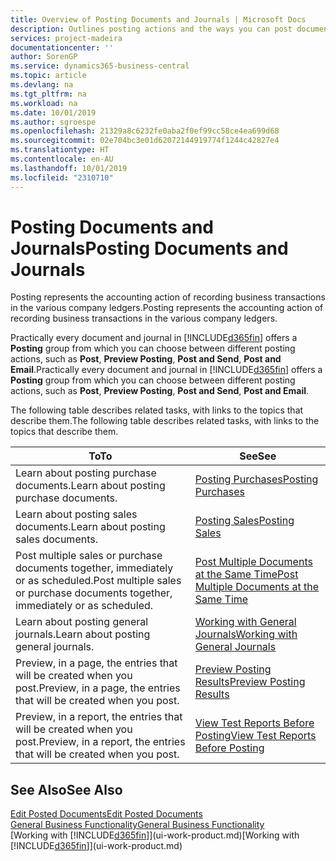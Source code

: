 ```yaml
---
title: Overview of Posting Documents and Journals | Microsoft Docs
description: Outlines posting actions and the ways you can post documents and journals.
services: project-madeira
documentationcenter: ''
author: SorenGP
ms.service: dynamics365-business-central
ms.topic: article
ms.devlang: na
ms.tgt_pltfrm: na
ms.workload: na
ms.date: 10/01/2019
ms.author: sgroespe
ms.openlocfilehash: 21329a8c6232fe0aba2f0ef99cc58ce4ea699d68
ms.sourcegitcommit: 02e704bc3e01d62072144919774f1244c42827e4
ms.translationtype: HT
ms.contentlocale: en-AU
ms.lasthandoff: 10/01/2019
ms.locfileid: "2310710"
---
```

# <a name="posting-documents-and-journals"></a><span data-ttu-id="451bd-103">Posting Documents and Journals</span><span class="sxs-lookup"><span data-stu-id="451bd-103">Posting Documents and Journals</span></span>
<span data-ttu-id="451bd-104">Posting represents the accounting action of recording business transactions in the various company ledgers.</span><span class="sxs-lookup"><span data-stu-id="451bd-104">Posting represents the accounting action of recording business transactions in the various company ledgers.</span></span>

<span data-ttu-id="451bd-105">Practically every document and journal in [!INCLUDE[d365fin](includes/d365fin_md.md)] offers a **Posting** group from which you can choose between different posting actions, such as **Post**, **Preview Posting**, **Post and Send**, **Post and Email**.</span><span class="sxs-lookup"><span data-stu-id="451bd-105">Practically every document and journal in [!INCLUDE[d365fin](includes/d365fin_md.md)] offers a **Posting** group from which you can choose between different posting actions, such as **Post**, **Preview Posting**, **Post and Send**, **Post and Email**.</span></span>

<span data-ttu-id="451bd-106">The following table describes related tasks, with links to the topics that describe them.</span><span class="sxs-lookup"><span data-stu-id="451bd-106">The following table describes related tasks, with links to the topics that describe them.</span></span>

| <span data-ttu-id="451bd-107">To</span><span class="sxs-lookup"><span data-stu-id="451bd-107">To</span></span> | <span data-ttu-id="451bd-108">See</span><span class="sxs-lookup"><span data-stu-id="451bd-108">See</span></span> |
| --- | --- |
| <span data-ttu-id="451bd-109">Learn about posting purchase documents.</span><span class="sxs-lookup"><span data-stu-id="451bd-109">Learn about posting purchase documents.</span></span> |[<span data-ttu-id="451bd-110">Posting Purchases</span><span class="sxs-lookup"><span data-stu-id="451bd-110">Posting Purchases</span></span>](ui-post-purchases.md) |
| <span data-ttu-id="451bd-111">Learn about posting sales documents.</span><span class="sxs-lookup"><span data-stu-id="451bd-111">Learn about posting sales documents.</span></span> |[<span data-ttu-id="451bd-112">Posting Sales</span><span class="sxs-lookup"><span data-stu-id="451bd-112">Posting Sales</span></span>](ui-post-sales.md) |
| <span data-ttu-id="451bd-113">Post multiple sales or purchase documents together, immediately or as scheduled.</span><span class="sxs-lookup"><span data-stu-id="451bd-113">Post multiple sales or purchase documents together, immediately or as scheduled.</span></span>|[<span data-ttu-id="451bd-114">Post Multiple Documents at the Same Time</span><span class="sxs-lookup"><span data-stu-id="451bd-114">Post Multiple Documents at the Same Time</span></span>](ui-batch-posting.md)|
| <span data-ttu-id="451bd-115">Learn about posting general journals.</span><span class="sxs-lookup"><span data-stu-id="451bd-115">Learn about posting general journals.</span></span> |[<span data-ttu-id="451bd-116">Working with General Journals</span><span class="sxs-lookup"><span data-stu-id="451bd-116">Working with General Journals</span></span>](ui-work-general-journals.md) |
| <span data-ttu-id="451bd-117">Preview, in a page, the entries that will be created when you post.</span><span class="sxs-lookup"><span data-stu-id="451bd-117">Preview, in a page, the entries that will be created when you post.</span></span> |[<span data-ttu-id="451bd-118">Preview Posting Results</span><span class="sxs-lookup"><span data-stu-id="451bd-118">Preview Posting Results</span></span>](ui-how-preview-post-results.md) |
| <span data-ttu-id="451bd-119">Preview, in a report, the entries that will be created when you post.</span><span class="sxs-lookup"><span data-stu-id="451bd-119">Preview, in a report, the entries that will be created when you post.</span></span> |[<span data-ttu-id="451bd-120">View Test Reports Before Posting</span><span class="sxs-lookup"><span data-stu-id="451bd-120">View Test Reports Before Posting</span></span>](ui-how-view-test-reports-posting.md) |

## <a name="see-also"></a><span data-ttu-id="451bd-121">See Also</span><span class="sxs-lookup"><span data-stu-id="451bd-121">See Also</span></span>
[<span data-ttu-id="451bd-122">Edit Posted Documents</span><span class="sxs-lookup"><span data-stu-id="451bd-122">Edit Posted Documents</span></span>](across-edit-posted-document.md)  
[<span data-ttu-id="451bd-123">General Business Functionality</span><span class="sxs-lookup"><span data-stu-id="451bd-123">General Business Functionality</span></span>](ui-across-business-areas.md)  
<span data-ttu-id="451bd-124">[Working with [!INCLUDE[d365fin](includes/d365fin_md.md)]](ui-work-product.md)</span><span class="sxs-lookup"><span data-stu-id="451bd-124">[Working with [!INCLUDE[d365fin](includes/d365fin_md.md)]](ui-work-product.md)</span></span>
